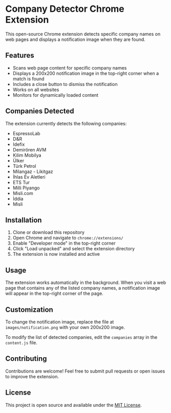# Company Detector Chrome Extension

This open-source Chrome extension detects specific company names on web pages and displays a notification image when they are found.

## Features

- Scans web page content for specific company names
- Displays a 200x200 notification image in the top-right corner when a match is found
- Includes a close button to dismiss the notification
- Works on all websites
- Monitors for dynamically loaded content

## Companies Detected

The extension currently detects the following companies:
- EspressoLab
- D&R
- Idefix
- Demirören AVM
- Kilim Mobilya
- Ülker
- Türk Petrol
- Milangaz - Likitgaz
- İhlas Ev Aletleri
- ETS Tur
- Milli Piyango
- Misli.com
- İddia
- Misli

## Installation

1. Clone or download this repository
2. Open Chrome and navigate to `chrome://extensions/`
3. Enable "Developer mode" in the top-right corner
4. Click "Load unpacked" and select the extension directory
5. The extension is now installed and active

## Usage

The extension works automatically in the background. When you visit a web page that contains any of the listed company names, a notification image will appear in the top-right corner of the page.

## Customization

To change the notification image, replace the file at `images/notification.png` with your own 200x200 image.

To modify the list of detected companies, edit the `companies` array in the `content.js` file.

## Contributing

Contributions are welcome! Feel free to submit pull requests or open issues to improve the extension.

## License

This project is open source and available under the [MIT License](LICENSE).
